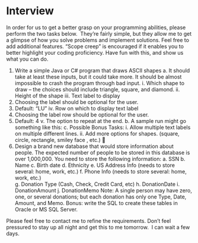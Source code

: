 # Interview
In order for us to get a better grasp on your programming abilities, please perform the two tasks below.  They’re fairly simple, but they allow me to get a glimpse of how you solve problems and implement solutions.  Feel free to add additional features.  “Scope creep” is encouraged if it enables you to better highlight your coding proficiency.  Have fun with this, and show us what you can do.
1.	Write a simple Java or C# program that draws ASCII shapes
a.	It should take at least these inputs, but it could take more.  It should be almost impossible to crash the program through bad input.
i.	Which shape to draw – the choices should include triangle, square, and diamond.
ii.	Height of the shape
iii.	Text label to display
1.	Choosing the label should be optional for the user.
2.	Default: “LU”
iv.	Row on which to display text label
1.	Choosing the label row should be optional for the user.
2.	Default: 4
v.	The option to repeat at the end.
b.	A sample run might go something like this:
c.	Possible Bonus Tasks:
i.	Allow multiple text labels on multiple different lines.
ii.	Add more options for shapes. (square, circle, rectangle, smiley face , etc.)

2.	Design a brand new database that would store information about people. The expected number of people to be stored in this database is over 1,000,000. You need to store the following information:
a.	SSN
b.	Name
c.	Birth date
d.	Ethnicity
e.	US Address Info (needs to store several: home, work, etc.)
f.	Phone Info (needs to store several: home, work, etc.)   
g.	Donation Type (Cash, Check, Credit Card, etc)
h.	DonationDate
i.	DonationAmount
j.	DonationMemo
Note: A single person may have zero, one, or several donations; but each donation has only one Type, Date, Amount, and Memo.
Bonus: write the SQL to create these tables in Oracle or MS SQL Server.

Please feel free to contact me to refine the requirements.  Don’t feel pressured to stay up all night and get this to me tomorrow.  I can wait a few days.  


